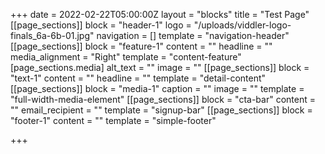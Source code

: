 +++
date = 2022-02-22T05:00:00Z
layout = "blocks"
title = "Test Page"
[[page_sections]]
block = "header-1"
logo = "/uploads/viddler-logo-finals_6a-6b-01.jpg"
navigation = []
template = "navigation-header"
[[page_sections]]
block = "feature-1"
content = ""
headline = ""
media_alignment = "Right"
template = "content-feature"
[page_sections.media]
alt_text = ""
image = ""
[[page_sections]]
block = "text-1"
content = ""
headline = ""
template = "detail-content"
[[page_sections]]
block = "media-1"
caption = ""
image = ""
template = "full-width-media-element"
[[page_sections]]
block = "cta-bar"
content = ""
email_recipient = ""
template = "signup-bar"
[[page_sections]]
block = "footer-1"
content = ""
template = "simple-footer"

+++
